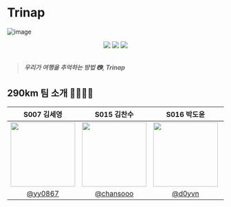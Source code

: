 # Trinap

![image](https://user-images.githubusercontent.com/27603734/200277055-fd64e53e-9901-4e8b-893a-1c028264500e.png)
<p align="center">  
  <img src="https://img.shields.io/github/issues/boostcampwm-2022/iOS02-Trinap"/>
  <img src="https://img.shields.io/github/issues-closed/boostcampwm-2022/iOS02-Trinap"/>
  <img src="https://img.shields.io/github/commit-activity/w/boostcampwm-2022/iOS02-Trinap">
  <br><br>
</p>

> _**우리가 여행을 추억하는 방법 📷, Trinap**_

## 290km 팀 소개 👨‍👨‍👦‍👦
|S007 김세영|S015 김찬수|S016 박도윤|S033 유병주|
|:-:|:-:|:-:|:-:|
|<image width="150" src="https://avatars.githubusercontent.com/u/27603734?v=4"/>|<image width="150" src="https://avatars.githubusercontent.com/u/89574881?v=4"/>|<image width="150" src="https://avatars.githubusercontent.com/u/77266017?v=4"/>|<image width="150" src="https://avatars.githubusercontent.com/u/7793506?v=4"/>|
|[@yy0867](https://github.com/yy0867)|[@chansooo](https://github.com/chansooo)|[@d0yvn](https://github.com/d0yvn)|[@byeongjooyoo](https://github.com/byeongjooyoo)|
